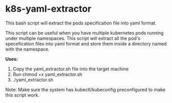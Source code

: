 # k8s-yaml-extractor
This bash script will extract the pods specification file into yaml format.

This script can be useful when you have multiple kubernetes pods running under multiple namespaces. This script will extract all the pod's specefication files into yaml format and store them inside a directory named with the namespace.

**Uses:**

1. Copy the yaml_extractor.sh file into the target machine
2. Run chmod +x yaml_extractor.sh
3. ./yaml_extractor.sh

Note: Make sure the system has kubectl/kubeconfig preconfigured to make this script work.
